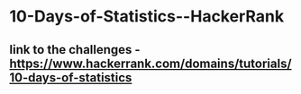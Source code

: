 # 10-Days-of-Statistics--HackerRank
link to the challenges - https://www.hackerrank.com/domains/tutorials/10-days-of-statistics
--------
